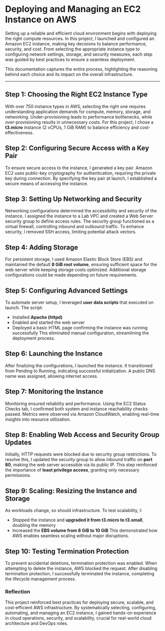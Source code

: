 # Deploying and Managing an EC2 Instance on AWS

Setting up a reliable and efficient cloud environment begins with deploying the right compute resources. In this project, I launched and configured an Amazon EC2 instance, making key decisions to balance performance, security, and cost. From selecting the appropriate instance type to configuring network settings, storage, and security measures, each step was guided by best practices to ensure a seamless deployment.

This documentation captures the entire process, highlighting the reasoning behind each choice and its impact on the overall infrastructure.

---


## Step 1: Choosing the Right EC2 Instance Type
With over 750 instance types in AWS, selecting the right one requires understanding application demands for compute, memory, storage, and networking. Under-provisioning leads to performance bottlenecks, while over-provisioning results in unnecessary costs. For this project, I chose a **t3.micro** instance (2 vCPUs, 1 GiB RAM) to balance efficiency and cost-effectiveness. 



## Step 2: Configuring Secure Access with a Key Pair
To ensure secure access to the instance, I generated a key pair. Amazon EC2 uses public-key cryptography for authentication, requiring the private key during connection. By specifying the key pair at launch, I established a secure means of accessing the instance.



## Step 3: Setting Up Networking and Security
Networking configurations determined the accessibility and security of the instance. I assigned the instance to a Lab VPC and created a Web Server security group to define access rules. The security group functioned as a virtual firewall, controlling inbound and outbound traffic. To enhance security, I removed SSH access, limiting potential attack vectors.



## Step 4: Adding Storage
For persistent storage, I used Amazon Elastic Block Store (EBS) and maintained the default **8 GiB root volume**, ensuring sufficient space for the web server while keeping storage costs optimized. Additional storage configurations could be made depending on future requirements. 



## Step 5: Configuring Advanced Settings
To automate server setup, I leveraged **user data scripts** that executed on launch. The script:
- Installed **Apache (httpd)**
- Enabled and started the web server
- Deployed a basic HTML page confirming the instance was running successfully
This eliminated manual configuration, streamlining the deployment process.



## Step 6: Launching the Instance
After finalizing the configurations, I launched the instance. It transitioned from Pending to Running, indicating successful initialization. A public DNS name was assigned, allowing internet access.



## Step 7: Monitoring the Instance
Monitoring ensured reliability and performance. Using the EC2 Status Checks tab, I confirmed both system and instance reachability checks passed. Metrics were observed via Amazon CloudWatch, enabling real-time insights into resource utilization. 



## Step 8: Enabling Web Access and Security Group Updates
Initially, HTTP requests were blocked due to security group restrictions. To resolve this, I updated the security group to allow inbound traffic on **port 80**, making the web server accessible via its public IP. This step reinforced the importance of **least privilege access**, granting only necessary permissions. 



## Step 9: Scaling: Resizing the Instance and Storage
As workloads change, so should infrastructure. To test scalability, I:
- Stopped the instance and **upgraded it from t3.micro to t3.small**, doubling the memory
- Increased the **EBS volume from 8 GiB to 10 GiB**
This demonstrated how AWS enables seamless scaling without major disruptions.



## Step 10: Testing Termination Protection
To prevent accidental deletions, termination protection was enabled. When attempting to delete the instance, AWS blocked the request. After disabling termination protection, I successfully terminated the instance, completing the lifecycle management process. 



### Reflection
This project reinforced best practices for deploying secure, scalable, and cost-efficient AWS infrastructure. By systematically selecting, configuring, automating, and managing an EC2 instance, I gained hands-on experience in cloud operations, security, and scalability, crucial for real-world cloud architecture and DevOps roles.



